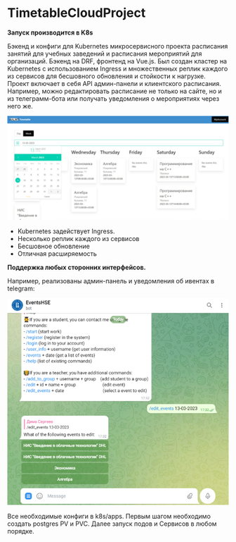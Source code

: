 # TimetableCloudProject

**Запуск производится в K8s**

Бэкенд и конфиги для Kubernetes микросервисного проекта расписания занятий для учебных заведений и расписания мероприятий для организаций.
Бэкенд на DRF, фронтенд на Vue.js. Был создан кластер на Kubernetes с использованием Ingress и множественных реплик каждого из сервисов для бесшовного обновления и стойкости к нагрузке.
Проект включает в себя API админ-панели и клиентского расписания. Например, можно редактировать расписание не только на сайте, но и из телеграмм-бота или получать уведомления о мероприятиях через него же.

![interface](https://github.com/Ohlomonchick/TimetableCloudProject/blob/main/gitimages/interface.png?raw=true)

- Kubernetes задействует Ingress.
- Несколько реплик каждого из сервисов
- Бесшовное обновление
- Отличная расширяемость 


**Поддержка любых сторонних интерфейсов.**

Например, реализованы админ-панель и уведомления об ивентах в telegram:

![telegram](https://github.com/Ohlomonchick/TimetableCloudProject/blob/main/gitimages/admintelegram.png?raw=true)

Все необходимые конфиги в k8s/apps. Первым шагом необходимо создать postgres PV и PVC. Далее запуск подов и Сервисов в любом порядке.



